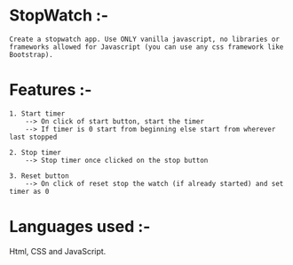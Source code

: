 # StopWatch :-

    Create a stopwatch app. Use ONLY vanilla javascript, no libraries or frameworks allowed for Javascript (you can use any css framework like Bootstrap).

# Features :-

    1. Start timer
        --> On click of start button, start the timer
        --> If timer is 0 start from beginning else start from wherever last stopped

    2. Stop timer
        --> Stop timer once clicked on the stop button

    3. Reset button
        --> On click of reset stop the watch (if already started) and set timer as 0

# Languages used :-

Html, CSS and JavaScript.

